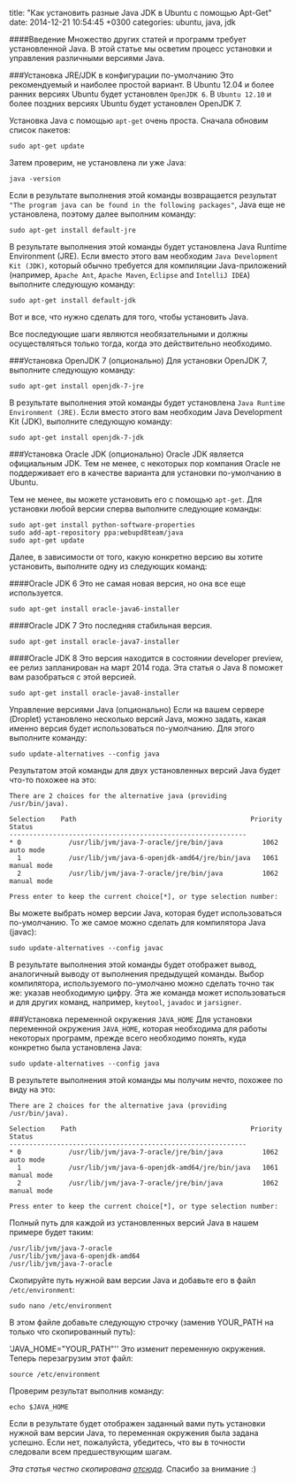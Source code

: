title: "Как установить разные Java JDK в Ubuntu с помощью Apt-Get"
date: 2014-12-21 10:54:45 +0300
categories: ubuntu, java, jdk


####Введение
Множество других статей и программ требует установленной Java. В этой статье мы осветим процесс установки и управления различными версиями Java.

###Установка JRE/JDK в конфигурации по-умолчанию
Это рекомендуемый и наиболее простой вариант. В Ubuntu 12.04 и более ранних версиях Ubuntu будет установлен `OpenJDK 6`. В `Ubuntu 12.10` и более поздних версиях Ubuntu будет установлен OpenJDK 7.

Установка Java с помощью `apt-get` очень проста. Сначала обновим список пакетов:

    sudo apt-get update
Затем проверим, не установлена ли уже Java:
<!--more-->

    java -version
Если в результате выполнения этой команды возвращается результат `"The program java can be found in the following packages"`, Java еще не установлена, поэтому далее выполним команду:

    sudo apt-get install default-jre
В результате выполнения этой команды будет установлена Java Runtime Environment (JRE). Если вместо этого вам необходим `Java Development Kit (JDK)`, который обычно требуется для компиляции Java-приложений (например, `Apache Ant`, `Apache Maven`, `Eclipse` and `IntelliJ IDEA`) выполните следующую команду:

    sudo apt-get install default-jdk
Вот и все, что нужно сделать для того, чтобы установить Java.

Все последующие шаги являются необязательными и должны осуществляться только тогда, когда это действительно необходимо.

###Установка OpenJDK 7 (опционально)
Для установки OpenJDK 7, выполните следующую команду:

    sudo apt-get install openjdk-7-jre
В результате выполнения этой команды будет установлена `Java Runtime Environment (JRE)`. Если вместо этого вам необходим Java Development Kit (JDK), выполните следующую команду:

    sudo apt-get install openjdk-7-jdk
###Установка Oracle JDK (опционально)
Oracle JDK является официальным JDK. Тем не менее, с некоторых пор компания Oracle не поддерживает его в качестве варианта для установки по-умолчанию в Ubuntu.

Тем не менее, вы можете установить его с помощью `apt-get`. Для установки любой версии сперва выполните следующие команды:

    sudo apt-get install python-software-properties
    sudo add-apt-repository ppa:webupd8team/java
    sudo apt-get update
Далее, в зависимости от того, какую конкретно версию вы хотите установить, выполните одну из следующих команд:

####Oracle JDK 6
Это не самая новая версия, но она все еще используется.

    sudo apt-get install oracle-java6-installer
####Oracle JDK 7
Это последняя стабильная версия.

    sudo apt-get install oracle-java7-installer
####Oracle JDK 8
Это версия находится в состоянии developer preview, ее релиз запланирован на март 2014 года. Эта статья о Java 8 поможет вам разобраться с этой версией.

    sudo apt-get install oracle-java8-installer
Управление версиями Java (опционально)
Если на вашем сервере (Droplet) установлено несколько версий Java, можно задать, какая именно версия будет использоваться по-умолчанию. Для этого выполните команду:

    sudo update-alternatives --config java
Результатом этой команды для двух установленных версий Java будет что-то похожее на это:

    There are 2 choices for the alternative java (providing /usr/bin/java).

    Selection    Path                                            Priority   Status
    ------------------------------------------------------------
    * 0            /usr/lib/jvm/java-7-oracle/jre/bin/java          1062      auto mode
      1            /usr/lib/jvm/java-6-openjdk-amd64/jre/bin/java   1061      manual mode
      2            /usr/lib/jvm/java-7-oracle/jre/bin/java          1062      manual mode

    Press enter to keep the current choice[*], or type selection number:
Вы можете выбрать номер версии Java, которая будет использоваться по-умолчанию. То же самое можно сделать для компилятора Java (javac):

    sudo update-alternatives --config javac
В результате выполнения этой команды будет отображет вывод, аналогичный выводу от выполнения предыдущей команды. Выбор компилятора, используемого по-умолчаню можно сделать точно так же: указав необходимую цифру. Эта же команда может использоваться и для других команд, например, `keytool`, `javadoc` и `jarsigner`.

###Установка переменной окружения `JAVA_HOME`
Для установки переменной окружения `JAVA_HOME`, которая необходима для работы некоторых программ, прежде всего необходимо понять, куда конкретно была установлена Java:

    sudo update-alternatives --config java
В результете выполнения этой команды мы получим нечто, похожее по виду на это:

    There are 2 choices for the alternative java (providing /usr/bin/java).

    Selection    Path                                            Priority   Status
    ------------------------------------------------------------
    * 0            /usr/lib/jvm/java-7-oracle/jre/bin/java          1062      auto mode
      1            /usr/lib/jvm/java-6-openjdk-amd64/jre/bin/java   1061      manual mode
      2            /usr/lib/jvm/java-7-oracle/jre/bin/java          1062      manual mode

    Press enter to keep the current choice[*], or type selection number:
Полный путь для каждой из установленных версий Java в нашем примере будет таким:

    /usr/lib/jvm/java-7-oracle
    /usr/lib/jvm/java-6-openjdk-amd64
    /usr/lib/jvm/java-7-oracle
Скопируйте путь нужной вам версии Java и добавьте его в файл `/etc/environment`:

    sudo nano /etc/environment
В этом файле добавьте следующую строчку (заменив YOUR_PATH на только что скопированный путь):

'JAVA_HOME="YOUR_PATH"''
Это изменит переменную окружения. Теперь перезагрузим этот файл:

    source /etc/environment
Проверим результат выполнив команду:

    echo $JAVA_HOME
Если в результате будет отображен заданный вами путь установки нужной вам версии Java, то переменная окружения была задана успешно. Если нет, пожалуйста, убедитесь, что вы в точности следовали всем предшествующим шагам.

_Эта статья честно скопирована [отсюда](https://www.digitalocean.com/community/tutorials/java-ubuntu-apt-get-ru)._ 
Спасибо за внимание :)
